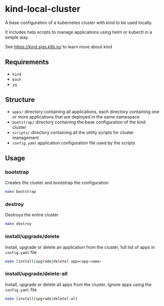 # kind-local-cluster

A base configuration of a kubernetes cluster with kind to be used locally.

It includes help scripts to manage applications using helm or kubectl in a simple way.

See https://kind.sigs.k8s.io/ to learn more about kind

## Requirements

- `kind`
- `bash`
- `yq`

## Structure

- `apps/` directory containing all applications, each directory containing one or more applications that are deployed in the same namespace
- `bootstrap/` directory containing the base configuration of the kind cluster
- `scripts/` directory containing all the utility scripts for cluster management
- `config.yaml` application configuration file used by the scripts

## Usage

### bootstrap

Creates the cluster and bootstrap the configuration

```sh
make bootstrap
```

### destroy

Destroys the entire cluster

```sh
make destroy
```

### install/upgrade/delete

Install, upgrade or delete an application from the cluster, full list of apps in `config.yaml` file

```sh
make [install|upgrade|delete] app=<app-name>
```

### install/upgrade/delete-all

Install, upgrade or delete all apps from the cluster. Ignore apps using the `config.yaml` file

```sh
make [install|upgrade|delete]-all
```

